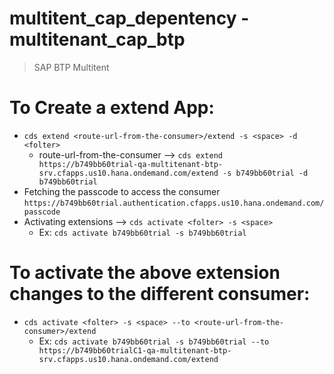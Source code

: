 # multitent_cap_depentency - multitenant_cap_btp
> SAP BTP Multitent

# To Create a extend App:
- `cds extend <route-url-from-the-consumer>/extend -s <space> -d <folter>`
  - route-url-from-the-consumer --> `cds extend https://b749bb60trial-qa-multitenant-btp-srv.cfapps.us10.hana.ondemand.com/extend -s b749bb60trial -d b749bb60trial`
- Fetching the passcode to access the consumer `https://b749bb60trial.authentication.cfapps.us10.hana.ondemand.com/passcode`
- Activating extensions --> `cds activate <folter> -s <space>`
  - Ex: `cds activate b749bb60trial -s b749bb60trial`
 
# To activate the above extension changes to the different consumer:
  - `cds activate <folter> -s <space> --to <route-url-from-the-consumer>/extend`
     - Ex: `cds activate b749bb60trial -s b749bb60trial --to https://b749bb60trialC1-qa-multitenant-btp-srv.cfapps.us10.hana.ondemand.com/extend`
